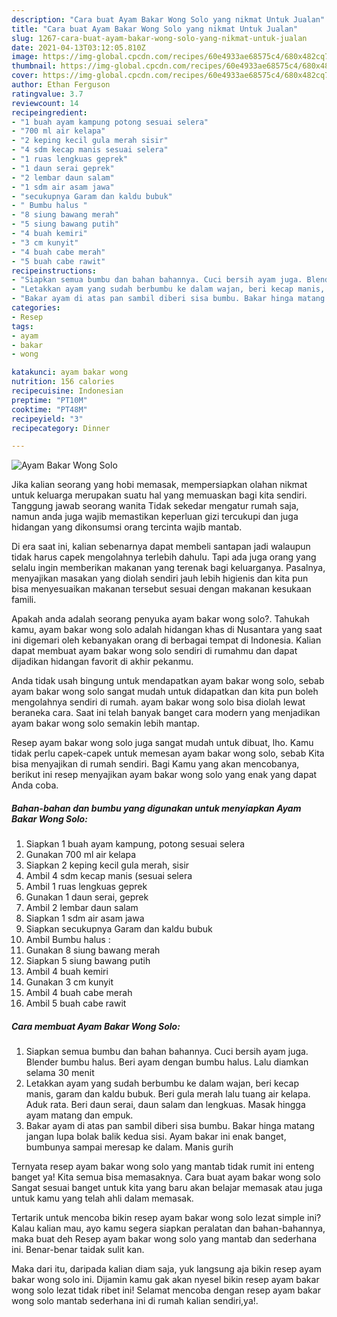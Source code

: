 ```yaml
---
description: "Cara buat Ayam Bakar Wong Solo yang nikmat Untuk Jualan"
title: "Cara buat Ayam Bakar Wong Solo yang nikmat Untuk Jualan"
slug: 1267-cara-buat-ayam-bakar-wong-solo-yang-nikmat-untuk-jualan
date: 2021-04-13T03:12:05.810Z
image: https://img-global.cpcdn.com/recipes/60e4933ae68575c4/680x482cq70/ayam-bakar-wong-solo-foto-resep-utama.jpg
thumbnail: https://img-global.cpcdn.com/recipes/60e4933ae68575c4/680x482cq70/ayam-bakar-wong-solo-foto-resep-utama.jpg
cover: https://img-global.cpcdn.com/recipes/60e4933ae68575c4/680x482cq70/ayam-bakar-wong-solo-foto-resep-utama.jpg
author: Ethan Ferguson
ratingvalue: 3.7
reviewcount: 14
recipeingredient:
- "1 buah ayam kampung potong sesuai selera"
- "700 ml air kelapa"
- "2 keping kecil gula merah sisir"
- "4 sdm kecap manis sesuai selera"
- "1 ruas lengkuas geprek"
- "1 daun serai geprek"
- "2 lembar daun salam"
- "1 sdm air asam jawa"
- "secukupnya Garam dan kaldu bubuk"
- " Bumbu halus "
- "8 siung bawang merah"
- "5 siung bawang putih"
- "4 buah kemiri"
- "3 cm kunyit"
- "4 buah cabe merah"
- "5 buah cabe rawit"
recipeinstructions:
- "Siapkan semua bumbu dan bahan bahannya. Cuci bersih ayam juga. Blender bumbu halus. Beri ayam dengan bumbu halus. Lalu diamkan selama 30 menit"
- "Letakkan ayam yang sudah berbumbu ke dalam wajan, beri kecap manis, garam dan kaldu bubuk. Beri gula merah lalu tuang air kelapa. Aduk rata. Beri daun serai, daun salam dan lengkuas. Masak hingga ayam matang dan empuk."
- "Bakar ayam di atas pan sambil diberi sisa bumbu. Bakar hinga matang jangan lupa bolak balik kedua sisi. Ayam bakar ini enak banget, bumbunya sampai meresap ke dalam. Manis gurih"
categories:
- Resep
tags:
- ayam
- bakar
- wong

katakunci: ayam bakar wong 
nutrition: 156 calories
recipecuisine: Indonesian
preptime: "PT10M"
cooktime: "PT48M"
recipeyield: "3"
recipecategory: Dinner

---
```



![Ayam Bakar Wong Solo](https://img-global.cpcdn.com/recipes/60e4933ae68575c4/680x482cq70/ayam-bakar-wong-solo-foto-resep-utama.jpg)

Jika kalian seorang yang hobi memasak, mempersiapkan olahan nikmat untuk keluarga merupakan suatu hal yang memuaskan bagi kita sendiri. Tanggung jawab seorang  wanita Tidak sekedar mengatur rumah saja, namun anda juga wajib memastikan keperluan gizi tercukupi dan juga hidangan yang dikonsumsi orang tercinta wajib mantab.

Di era  saat ini, kalian sebenarnya dapat membeli santapan jadi walaupun tidak harus capek mengolahnya terlebih dahulu. Tapi ada juga orang yang selalu ingin memberikan makanan yang terenak bagi keluarganya. Pasalnya, menyajikan masakan yang diolah sendiri jauh lebih higienis dan kita pun bisa menyesuaikan makanan tersebut sesuai dengan makanan kesukaan famili. 



Apakah anda adalah seorang penyuka ayam bakar wong solo?. Tahukah kamu, ayam bakar wong solo adalah hidangan khas di Nusantara yang saat ini digemari oleh kebanyakan orang di berbagai tempat di Indonesia. Kalian dapat membuat ayam bakar wong solo sendiri di rumahmu dan dapat dijadikan hidangan favorit di akhir pekanmu.

Anda tidak usah bingung untuk mendapatkan ayam bakar wong solo, sebab ayam bakar wong solo sangat mudah untuk didapatkan dan kita pun boleh mengolahnya sendiri di rumah. ayam bakar wong solo bisa diolah lewat beraneka cara. Saat ini telah banyak banget cara modern yang menjadikan ayam bakar wong solo semakin lebih mantap.

Resep ayam bakar wong solo juga sangat mudah untuk dibuat, lho. Kamu tidak perlu capek-capek untuk memesan ayam bakar wong solo, sebab Kita bisa menyajikan di rumah sendiri. Bagi Kamu yang akan mencobanya, berikut ini resep menyajikan ayam bakar wong solo yang enak yang dapat Anda coba.

<!--inarticleads1-->

##### Bahan-bahan dan bumbu yang digunakan untuk menyiapkan Ayam Bakar Wong Solo:

1. Siapkan 1 buah ayam kampung, potong sesuai selera
1. Gunakan 700 ml air kelapa
1. Siapkan 2 keping kecil gula merah, sisir
1. Ambil 4 sdm kecap manis (sesuai selera
1. Ambil 1 ruas lengkuas geprek
1. Gunakan 1 daun serai, geprek
1. Ambil 2 lembar daun salam
1. Siapkan 1 sdm air asam jawa
1. Siapkan secukupnya Garam dan kaldu bubuk
1. Ambil  Bumbu halus :
1. Gunakan 8 siung bawang merah
1. Siapkan 5 siung bawang putih
1. Ambil 4 buah kemiri
1. Gunakan 3 cm kunyit
1. Ambil 4 buah cabe merah
1. Ambil 5 buah cabe rawit




<!--inarticleads2-->

##### Cara membuat Ayam Bakar Wong Solo:

1. Siapkan semua bumbu dan bahan bahannya. Cuci bersih ayam juga. Blender bumbu halus. Beri ayam dengan bumbu halus. Lalu diamkan selama 30 menit
1. Letakkan ayam yang sudah berbumbu ke dalam wajan, beri kecap manis, garam dan kaldu bubuk. Beri gula merah lalu tuang air kelapa. Aduk rata. Beri daun serai, daun salam dan lengkuas. Masak hingga ayam matang dan empuk.
1. Bakar ayam di atas pan sambil diberi sisa bumbu. Bakar hinga matang jangan lupa bolak balik kedua sisi. Ayam bakar ini enak banget, bumbunya sampai meresap ke dalam. Manis gurih




Ternyata resep ayam bakar wong solo yang mantab tidak rumit ini enteng banget ya! Kita semua bisa memasaknya. Cara buat ayam bakar wong solo Sangat sesuai banget untuk kita yang baru akan belajar memasak atau juga untuk kamu yang telah ahli dalam memasak.

Tertarik untuk mencoba bikin resep ayam bakar wong solo lezat simple ini? Kalau kalian mau, ayo kamu segera siapkan peralatan dan bahan-bahannya, maka buat deh Resep ayam bakar wong solo yang mantab dan sederhana ini. Benar-benar taidak sulit kan. 

Maka dari itu, daripada kalian diam saja, yuk langsung aja bikin resep ayam bakar wong solo ini. Dijamin kamu gak akan nyesel bikin resep ayam bakar wong solo lezat tidak ribet ini! Selamat mencoba dengan resep ayam bakar wong solo mantab sederhana ini di rumah kalian sendiri,ya!.

